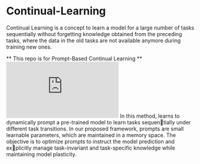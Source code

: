 # Continual-Learning

Continual Learning is a concept to learn a model for a large number of tasks sequentially without forgetting knowledge obtained from the preceding tasks, where the data in the old tasks are not available anymore during training new ones.

** This repo is for Prompt-Based Continual Learning **
![Learning to Prompt for Continual Learning](https://arxiv.org/pdf/2112.08654.pdf)
In this method, learns to dynamically prompt a pre-trained model to learn tasks sequentially under different task transitions. In our proposed framework, prompts are small learnable parameters, which are maintained in a memory space. The objective is to optimize prompts to instruct the model prediction and explicitly manage task-invariant and task-specific knowledge while maintaining model plasticity.
